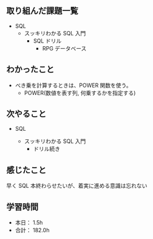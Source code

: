 ## 取り組んだ課題一覧

- SQL
  - スッキリわかる SQL 入門
    - SQL ドリル
      - RPG データベース

## わかったこと

- べき乗を計算するときは、POWER 関数を使う。
  - POWER(数値を表す列, 何乗するかを指定する)

## 次やること

- SQL

  - スッキリわかる SQL 入門
    - ドリル続き

## 感じたこと

早く SQL 本終わらせたいが、着実に進める意識は忘れない

## 学習時間

- 本日： 1.5h
- 合計： 182.0h
